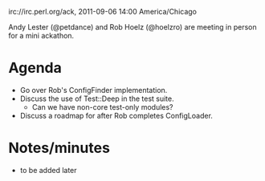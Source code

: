irc://irc.perl.org/ack, 2011-09-06 14:00 America/Chicago

Andy Lester (@petdance) and Rob Hoelz (@hoelzro) are meeting in person for a mini ackathon.

# Agenda

* Go over Rob's ConfigFinder implementation.
* Discuss the use of Test::Deep in the test suite.
    * Can we have non-core test-only modules?
* Discuss a roadmap for after Rob completes ConfigLoader.

# Notes/minutes

* to be added later
